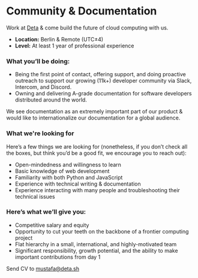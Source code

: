 # Community & Documentation

Work at [Deta](https://www.deta.sh/) & come build the future of cloud computing with us. 

- **Location:** Berlin & Remote (UTC±4) 
- **Level:** At least 1 year of professional experience


### What you’ll be doing:

- Being the first point of contact, offering support, and doing proactive outreach to support our growing (11k+) developer community via Slack, Intercom, and Discord.
- Owning and delivering A-grade documentation for software developers distributed around the world. 

We see documentation as an extremely important part of our product & would like to internationalize our documentation for a global audience.

### What we're looking for

Here’s a few things we are looking for (nonetheless, if you don’t check all the boxes, but think you’d be a good fit, we encourage you to reach out):

- Open-mindedness and willingness to learn
- Basic knowledge of web development 
- Familiarity with both Python and JavaScript
- Experience with technical writing & documentation
- Experience interacting with many people and troubleshooting their technical issues

 
### Here’s what we’ll give you:
- Competitive salary and equity
- Opportunity to cut your teeth on the backbone of a frontier computing project
- Flat hierarchy in a small, international, and highly-motivated team
- Significant responsibility, growth potential, and the ability to make important contributions from day 1

Send CV to mustafa@deta.sh
